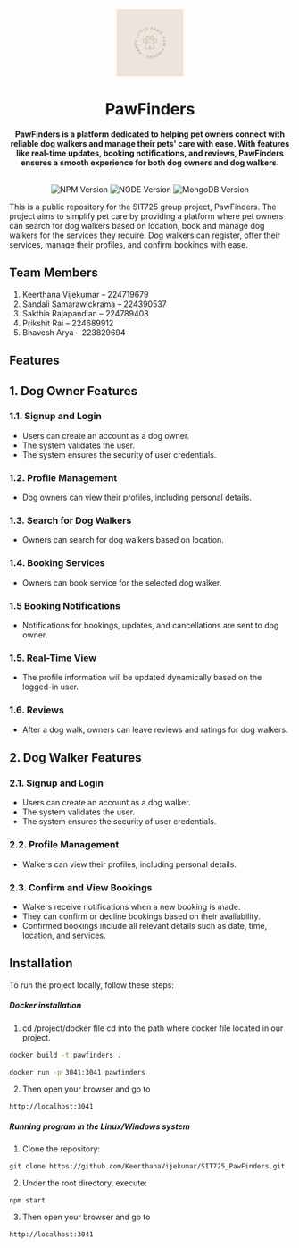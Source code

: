 <div align="center">
  <a href="https://tridiamond.tech" target="_blank" rel="noopener noreferrer">
    <img width="120" alt="PawFinders Logo" src="/public/src/logo.png">
  </a>
  <br/>
  <h1> <b> PawFinders </b></h1>
  <strong>PawFinders is a platform dedicated to helping pet owners connect with reliable dog walkers and manage their pets' care with ease. With features like real-time updates, booking notifications, and reviews, PawFinders ensures a smooth experience for both dog owners and dog walkers.</strong>

</div>

<br/>

<p align="center">
  <img alt="NPM Version" src="https://img.shields.io/badge/npm-10.1.0-red">
  <img alt="NODE Version" src="https://img.shields.io/badge/NodeJS-20.9.0-red">
  <img alt="MongoDB Version" src="https://img.shields.io/badge/MongoDB-7.0.0-green">
</p>

This is a public repository for the SIT725 group project, PawFinders. The project aims to simplify pet care by providing a platform where pet owners can search for dog walkers based on location, book and manage dog walkers for the services they require. Dog walkers can register, offer their services, manage their profiles, and confirm bookings with ease.


## Team Members

1. Keerthana Vijekumar – 224719679
2. Sandali Samarawickrama – 224390537
3. Sakthia Rajapandian – 224789408
4. Prikshit Rai – 224689912
5. Bhavesh Arya – 223829694

## Features

## 1. Dog Owner Features
### 1.1. Signup and Login
- Users can create an account as a dog owner.
- The system validates the user.
- The system ensures the security of user credentials.
### 1.2. Profile Management
- Dog owners can view their profiles, including personal details.
### 1.3. Search for Dog Walkers
- Owners can search for dog walkers based on location.
### 1.4. Booking Services
- Owners can book service for the selected dog walker.
### 1.5 Booking Notifications
- Notifications for bookings, updates, and cancellations are sent to dog owner.
### 1.5. Real-Time View
- The profile information will be updated dynamically based on the logged-in user.
### 1.6. Reviews
- After a dog walk, owners can leave reviews and ratings for dog walkers.

## 2. Dog Walker Features
### 2.1. Signup and Login
- Users can create an account as a dog walker.
- The system validates the user.
- The system ensures the security of user credentials.
### 2.2. Profile Management
- Walkers can view their profiles, including personal details.
### 2.3. Confirm and View Bookings
- Walkers receive notifications when a new booking is made.
- They can confirm or decline bookings based on their availability.
- Confirmed bookings include all relevant details such as date, time, location, and services.


## Installation

To run the project locally, follow these steps:


##### Docker installation

01. cd /project/docker file
   cd into the path where docker file located in our project.
  ``` bash
  docker build -t pawfinders .
  ```

  ``` bash
  docker run -p 3041:3041 pawfinders
  ```
02. Then open your browser and go to 
  ```
  http://localhost:3041
  ```
##### Running program in the Linux/Windows system

01. Clone the repository:

   ```
   git clone https://github.com/KeerthanaVijekumar/SIT725_PawFinders.git
   ```
02. Under the root directory, execute: 

  ```
  npm start
  ```

03. Then open your browser and go to 
  ```
  http://localhost:3041
  ```

